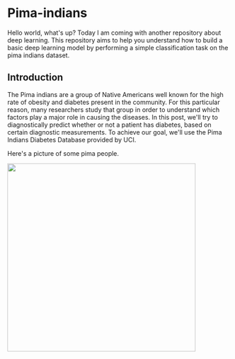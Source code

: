 # Pima-indians
Hello world, what's up? Today I am coming with another repository about deep learning. This repository aims to help you understand how to build a basic deep learning model by performing a simple classification task on the pima indians dataset.

## Introduction
The Pima indians are a group of Native Americans well known for the high rate of obesity and diabetes present in the community. For this particular reason, many researchers study that group in order to understand which factors play a major role in causing the diseases. In this  post, we'll try to diagnostically predict whether or not a patient has diabetes, based on certain diagnostic measurements. To achieve our goal, we'll use the Pima Indians Diabetes Database provided by UCI.

Here's a picture of some pima people.

<p float="left">
    <img src="Images/women-Pima.png" width="425"/> 
</p>
